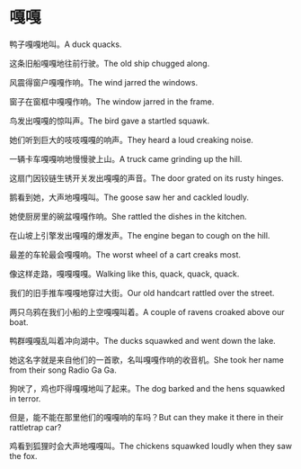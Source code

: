 # 嘎嘎

<p><span class="chinese">鸭子嘎嘎地叫。</span><span class="english">A duck quacks.</span></p>

<p><span class="chinese">这条旧船嘎嘎地往前行驶。</span><span class="english">The old ship chugged along.</span></p>

<p><span class="chinese">风震得窗户嘎嘎作响。</span><span class="english">The wind jarred the windows.</span></p>

<p><span class="chinese">窗子在窗框中嘎嘎作响。</span><span class="english">The window jarred in the frame.</span></p>

<p><span class="chinese">鸟发出嘎嘎的惊叫声。</span><span class="english">The bird gave a startled squawk.</span></p>

<p><span class="chinese">她们听到巨大的吱吱嘎嘎的响声。</span><span class="english">They heard a loud creaking noise.</span></p>

<p><span class="chinese">一辆卡车嘎嘎响地慢慢驶上山。</span><span class="english">A truck came grinding up the hill.</span></p>

<p><span class="chinese">这扇门因铰链生锈开关发出嘎嘎的声音。</span><span class="english">The door grated on its rusty hinges.</span></p>

<p><span class="chinese">鹅看到她，大声地嘎嘎叫。</span><span class="english">The goose saw her and cackled loudly.</span></p>

<p><span class="chinese">她使厨房里的碗盆嘎嘎作响。</span><span class="english">She rattled the dishes in the kitchen.</span></p>

<p><span class="chinese">在山坡上引擎发出嘎嘎的爆发声。</span><span class="english">The engine began to cough on the hill.</span></p>

<p><span class="chinese">最差的车轮最会嘎嘎响。</span><span class="english">The worst wheel of a cart creaks most.</span></p>

<p><span class="chinese">像这样走路，嘎嘎嘎嘎。</span><span class="english">Walking like this, quack, quack, quack.</span></p>

<p><span class="chinese">我们的旧手推车嘎嘎地穿过大街。</span><span class="english">Our old handcart rattled over the street.</span></p>

<p><span class="chinese">两只乌鸦在我们小船的上空嘎嘎叫着。</span><span class="english">A couple of ravens croaked above our boat.</span></p>

<p><span class="chinese">鸭群嘎嘎乱叫着冲向湖中。</span><span class="english">The ducks squawked and went down the lake.</span></p>

<p><span class="chinese">她这名字就是来自他们的一首歌，名叫嘎嘎作响的收音机。</span><span class="english">She took her name from their song Radio Ga Ga.</span></p>

<p><span class="chinese">狗吠了，鸡也吓得嘎嘎地叫了起来。</span><span class="english">The dog barked and the hens squawked in terror.</span></p>

<p><span class="chinese">但是，能不能在那里他们的嘎嘎响的车吗？</span><span class="english">But can they make it there in their rattletrap car?</span></p>

<p><span class="chinese">鸡看到狐狸时会大声地嘎嘎叫。</span><span class="english">The chickens squawked loudly when they saw the fox.</span></p>

